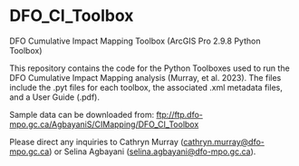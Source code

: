 # DFO_CI_Toolbox
DFO Cumulative Impact Mapping Toolbox (ArcGIS Pro 2.9.8 Python Toolbox) 

This repository contains the code for the Python Toolboxes used to run the DFO Cumulative Impact Mapping analysis (Murray, et al. 2023). 
The files include the .pyt files for each toolbox, the associated .xml metadata files, and a User Guide (.pdf). 

Sample data can be downloaded from: ftp://ftp.dfo-mpo.gc.ca/AgbayaniS/CIMapping/DFO_CI_Toolbox

Please direct any inquiries to Cathryn Murray (cathryn.murray@dfo-mpo.gc.ca) or Selina Agbayani (selina.agbayani@dfo-mpo.gc.ca). 

